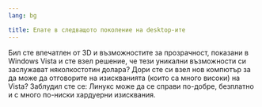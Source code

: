 ```yaml
---
lang: bg

title: Елате в следващото поколение на desktop-ите
---
```


Бил сте впечатлен от 3D и възможностите за прозрачност, показани в Windows Vista и сте взел решение, че тези уникални възможности си заслужават няколкостотин долара? Дори сте си взел нов компютър за да може да отговорите на изискванията (които са много високи) на Vista? Заблудил сте се: Линукс може да се справи по-добре, безплатно и с много по-ниски хардуерни изисквания.

<? all_video_ids_from_file ();?>





